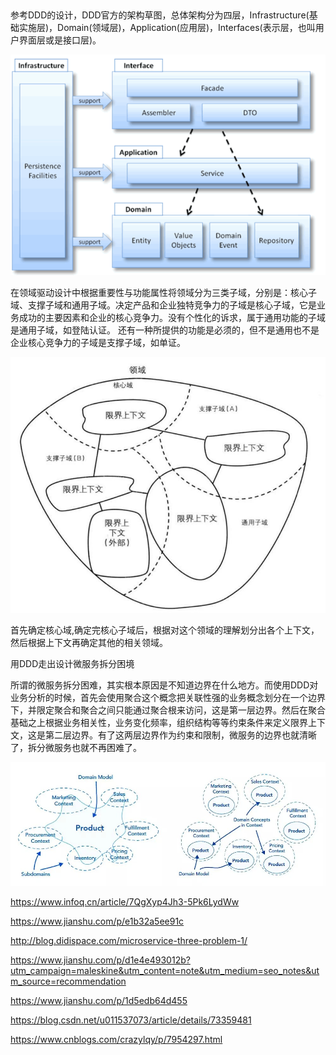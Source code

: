 ##

参考DDD的设计，DDD官方的架构草图，总体架构分为四层，Infrastructure(基础实施层)，Domain(领域层)，Application(应用层)，Interfaces(表示层，也叫用户界面层或是接口层)。

 ![s](
  ./img/DDD.png)

在领域驱动设计中根据重要性与功能属性将领域分为三类子域，分别是：核心子域、支撑子域和通用子域。决定产品和企业独特竞争力的子域是核心子域，它是业务成功的主要因素和企业的核心竞争力。没有个性化的诉求，属于通用功能的子域是通用子域，如登陆认证。 还有一种所提供的功能是必须的，但不是通用也不是企业核心竞争力的子域是支撑子域，如单证。

 ![s](
  ./img/ddd-a.jpeg)




首先确定核心域,确定完核心子域后，根据对这个领域的理解划分出各个上下文，然后根据上下文再确定其他的相关领域。


用DDD走出设计微服务拆分困境


所谓的微服务拆分困难，其实根本原因是不知道边界在什么地方。而使用DDD对业务分析的时候，首先会使用聚合这个概念把关联性强的业务概念划分在一个边界下，并限定聚合和聚合之间只能通过聚合根来访问，这是第一层边界。然后在聚合基础之上根据业务相关性，业务变化频率，组织结构等等约束条件来定义限界上下文，这是第二层边界。有了这两层边界作为约束和限制，微服务的边界也就清晰了，拆分微服务也就不再困难了。

 ![s](
  ./img/ddd-b.jpg)

https://www.infoq.cn/article/7QgXyp4Jh3-5Pk6LydWw


https://www.jianshu.com/p/e1b32a5ee91c


http://blog.didispace.com/microservice-three-problem-1/


https://www.jianshu.com/p/d1e4e493012b?utm_campaign=maleskine&utm_content=note&utm_medium=seo_notes&utm_source=recommendation


https://www.jianshu.com/p/1d5edb64d455


https://blog.csdn.net/u011537073/article/details/73359481


https://www.cnblogs.com/crazylqy/p/7954297.html
